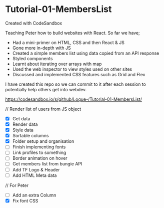 # Tutorial-01-MembersList

Created with CodeSandbox

Teaching Peter how to build websites with React. So far we have;

- Had a mini-primer on HTML, CSS and then React & JS
- Gone more in-depth with JS
- Created a simple members list using data copied from an API response
- Styled components
- Learnt about iterating over arrays with map
- Used the web inspector to view styles used on other sites
- Discussed and implemented CSS features such as Grid and Flex

I have created this repo so we can commit to it after each session to potentially help others get into webdev.

https://codesandbox.io/s/github/Loque-/Tutorial-01-MembersList/

// Render list of users from JS object

- [x] Get data
- [x] Render data
- [x] Style data
- [x] Sortable columns
- [x] Folder setup and organisation
- [ ] Finish implementing fonts
- [ ] Link profiles to something
- [ ] Border animation on hover
- [ ] Get members list from bungie API
- [ ] Add TF Logo & Header
- [ ] Add HTML Meta data

// For Peter

- [ ] Add an extra Column
- [x] Fix font CSS
